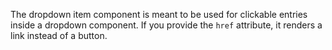 The dropdown item component is meant to be used for clickable entries inside a dropdown component.
If you provide the `href` attribute, it renders a link instead of a button.
